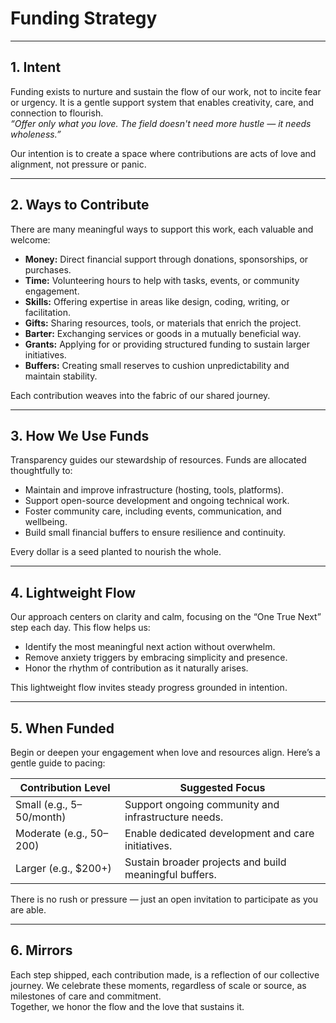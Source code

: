 # Funding Strategy

---

## 1. Intent

Funding exists to nurture and sustain the flow of our work, not to incite fear or urgency. It is a gentle support system that enables creativity, care, and connection to flourish.  
_“Offer only what you love. The field doesn't need more hustle — it needs wholeness.”_

Our intention is to create a space where contributions are acts of love and alignment, not pressure or panic.

---

## 2. Ways to Contribute

There are many meaningful ways to support this work, each valuable and welcome:

- **Money:** Direct financial support through donations, sponsorships, or purchases.
- **Time:** Volunteering hours to help with tasks, events, or community engagement.
- **Skills:** Offering expertise in areas like design, coding, writing, or facilitation.
- **Gifts:** Sharing resources, tools, or materials that enrich the project.
- **Barter:** Exchanging services or goods in a mutually beneficial way.
- **Grants:** Applying for or providing structured funding to sustain larger initiatives.
- **Buffers:** Creating small reserves to cushion unpredictability and maintain stability.

Each contribution weaves into the fabric of our shared journey.

---

## 3. How We Use Funds

Transparency guides our stewardship of resources. Funds are allocated thoughtfully to:

- Maintain and improve infrastructure (hosting, tools, platforms).
- Support open-source development and ongoing technical work.
- Foster community care, including events, communication, and wellbeing.
- Build small financial buffers to ensure resilience and continuity.

Every dollar is a seed planted to nourish the whole.

---

## 4. Lightweight Flow

Our approach centers on clarity and calm, focusing on the “One True Next” step each day. This flow helps us:

- Identify the most meaningful next action without overwhelm.
- Remove anxiety triggers by embracing simplicity and presence.
- Honor the rhythm of contribution as it naturally arises.

This lightweight flow invites steady progress grounded in intention.

---

## 5. When Funded

Begin or deepen your engagement when love and resources align. Here’s a gentle guide to pacing:

| Contribution Level         | Suggested Focus                                        |
| -------------------------- | ------------------------------------------------------ |
| Small (e.g., $5–$50/month) | Support ongoing community and infrastructure needs.    |
| Moderate (e.g., $50–$200)  | Enable dedicated development and care initiatives.     |
| Larger (e.g., $200+)       | Sustain broader projects and build meaningful buffers. |

There is no rush or pressure — just an open invitation to participate as you are able.

---

## 6. Mirrors

Each step shipped, each contribution made, is a reflection of our collective journey. We celebrate these moments, regardless of scale or source, as milestones of care and commitment.  
Together, we honor the flow and the love that sustains it.
